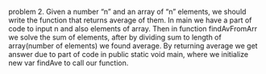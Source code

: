 problem 2.   Given a number “n” and an array of “n” elements,
we should write the function that returns average of them. In main we have a part of code to input n and also elements of array. Then in function findAvFromArr we solve the sum of elements, after by dividing sum to length of array(number of elements) we found average. By returning average we get answer due to part of code in public static void main, where we initialize new var findAve to call our function.